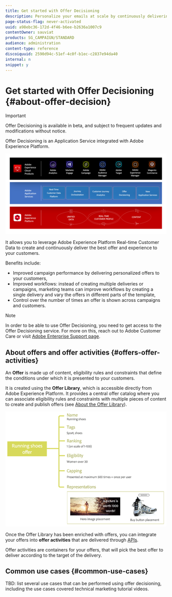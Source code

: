 ```yaml
---
title: Get started with Offer Decisioning
description: Personalize your emails at scale by continuously delivering the best offers to your customers.
page-status-flag: never-activated
uuid: a98ebc36-172d-4f46-b6ee-b2636a1007c9
contentOwner: sauviat
products: SG_CAMPAIGN/STANDARD
audience: administration
content-type: reference
discoiquuid: 2590d94c-51ef-4c0f-b1ec-c2837e94da40
internal: n
snippet: y
---
```


# Get started with Offer Decisioning {#about-offer-decision}

>[!IMPORTANT]
>
>Offer Decisioning is available in beta, and subject to frequent updates and modifications without notice. 

Offer Decisioning is an Application Service integrated with Adobe Experience Platform.

![](assets/offer-diagram.png) 

It allows you to leverage Adobe Experience Platform Real-time Customer Data to create and continuously deliver the best offer and experience to your customers.

Benefits include:

* Improved campaign performance by delivering personalized offers to your customers,
* Improved workflows: instead of creating multiple deliveries or campaigns, marketing teams can improve workflows by creating a single delivery and vary the offers in different parts of the template,
* Control over the number of times an offer is shown across campaigns and customers. 

>[!NOTE]
>
>In order to be able to use Offer Decisioning, you need to get access to the Offer Decisioning service. For more on this, reach out to Adobe Customer Care or visit [Adobe Enterprise Support page](https://helpx.adobe.com/contact/enterprise-support.ec.html).

## About offers and offer activities {#offers-offer-activities}

An **Offer** is made up of content, eligibility rules and constraints that define the conditions under which it is presented to your customers.

It is created using the **Offer Library**, which is accessible directly from Adobe Experience Platform. It provides a central offer catalog where you can associate eligibility rules and constraints with multiple pieces of content to create and publish offers (see [About the Offer Library](/get-started-offer-library/about-the-offer-library.md)).

![](assets/offer_structure.png) 

Once the Offer Library has been enriched with offers, you can integrate your offers into **offer activities** that are delivered through [APIs](https://www.adobe.io/apis/experienceplatform/home/api-reference.html#!acpdr/swagger-specs/decisioning-ode.yaml).

Offer activities are containers for your offers, that will pick the best offer to deliver according to the target of the delivery.

<!-- add screenshot of a sent offer-->

## Common use cases {#common-use-cases}

TBD: list several use cases that can be performed using offer decisioning, including the use cases covered technical marketing tutorial videos.  
